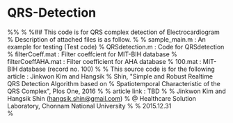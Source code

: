 # QRS-Detection
%%
%
%## This code is for QRS complex detection of Electrocardiogram
% Description of attached files is as follow.
%
% sample_main.m : An example for testing (Test code)
% QRSdetection.m : Code for QRSdetection
% filterCoeff.mat : Filter coeffcient for MIT-BIH database
% filterCoeffAHA.mat : Filter coefficient for AHA database
% 100.mat : MIT-BIH database (record no. 100)
%
% This source code is for the following article : Jinkwon Kim and Hangsik
% Shin, "Simple and Robust Realtime QRS Detection Algorithm based on
% Spatiotemporal Characteristic of the QRS Complex", Plos One, 2016
%
% article link : TBD
%
% Jinkwon Kim and Hangsik Shin (hangsik.shin@gmail.com)
% @ Healthcare Solution Laboratory, Chonnam National University
%
% 2015.12.31      
%
